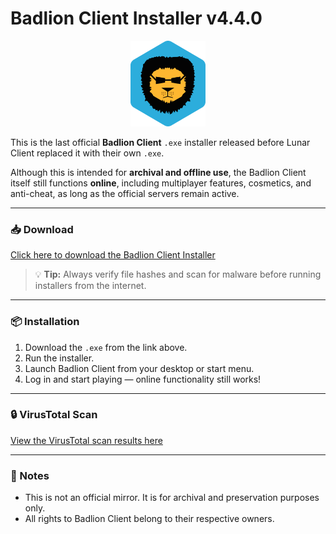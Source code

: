 # Badlion Client Installer v4.4.0

<p align="center">
  <img src="Badlion.png" alt="Badlion Logo" width="120"/>
</p>

This is the last official **Badlion Client** `.exe` installer released before Lunar Client replaced it with their own `.exe`.

Although this is intended for **archival and offline use**, the Badlion Client itself still functions **online**, including multiplayer features, cosmetics, and anti-cheat, as long as the official servers remain active.

---

### 📥 Download

[Click here to download the Badlion Client Installer](https://drive.google.com/file/d/1ghV00WOx8HJu_3OvNVbMTbAX5SA4iR0t/view?usp=sharing)

> 💡 **Tip:** Always verify file hashes and scan for malware before running installers from the internet.

---

### 📦 Installation

1. Download the `.exe` from the link above.
2. Run the installer.
3. Launch Badlion Client from your desktop or start menu.
4. Log in and start playing — online functionality still works!

---

### 🔒 VirusTotal Scan

[View the VirusTotal scan results here](https://www.virustotal.com/gui/file/df1dc6af8819034c43c6e0b5131ef552e119b017ca3b7c0ef50d162a8a5afa51)

---

### 🔗 Notes

- This is not an official mirror. It is for archival and preservation purposes only.
- All rights to Badlion Client belong to their respective owners.
